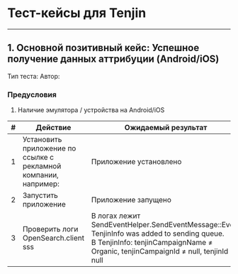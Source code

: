 # Тест-кейсы для Tenjin


---


## 1. Основной позитивный кейс: Успешное получение данных аттрибуции (Android/iOS)

Тип теста: 
Автор: 

### Предусловия

1. Наличие эмулятора / устройства на Android/iOS

| # | Действие                                                                                                                                 | Ожидаемый результат                                                                                                                                                                   |
|---|------------------------------------------------------------------------------------------------------------------------------------------|---------------------------------------------------------------------------------------------------------------------------------------------------------------------------------------|
| 1 | Установить приложение по ссылке с рекламной компании, например: <br>        | Приложение установлено                                                                                                                                                                |
| 2 | Запустить приложение                                                                                                                     | Приложение запущено                                                                                                                                                                   |
| 3 | Проверить логи OpenSearch.client      sss                                                                                                | В логах лежит SendEventHelper.SendEventMessage::Event TenjinInfo was added to sending queue. <br>В TenjinInfo: tenjinCampaignName ≠ Organic, tenjinCampaignId ≠ null, tenjinId ≠ null |
